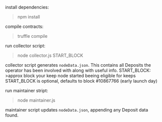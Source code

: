 install dependencies:

> npm install

compile contracts:

> truffle compile

run collector script:

> node collector.js START_BLOCK

collector script generates `nodeData.json`. This contains all Deposits the operator has been involved with 
along with useful info.
START_BLOCK: >approx block your keep node started beeing eligible for keeps
START_BLOCK is optional, defaults to block #10867766 (early launch day)

run maintainer stript:

> node maintainer.js

maintainer script updates `nodeData.json`, appending any Deposit data found. 